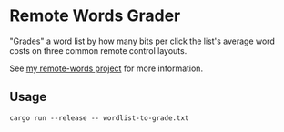 # Remote Words Grader

"Grades" a word list by how many bits per click the list's average word costs on three common remote control layouts.

See [my remote-words project](https://github.com/sts10/remote-words) for more information.

## Usage

`cargo run --release -- wordlist-to-grade.txt`
